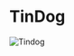 # TinDog 
![Tindog](https://lh3.googleusercontent.com/6UqoFpDU9F0tMDkbEF7zJle8dGjpeW2EkcvZNJuwdtEND68V0Imkxa2swBW0hrX4DC7kKsy41Uf3eKFy-6KnGVpw5sHsif5-z6WW24Wac1vtqx3mLGj3RlZsmOZdPtUiy3hUacYCJUXbTLKj1VF0fWhgODZXZyUOiJNwxZiYk85C7jNF73SLdkYz__HwUU6qLDueSAf0NSyTyU2Nu9ipaxjUhBGhyTlKQu2UT74pbHSQAaKbOmay14mwYBdenJrDBqu6ZSLs9UPSmctdCLtkzzkW1VcPSLP1LiCoFuWyA5rNiu-OKq6hLsB_RS6lJVNKVqlQ9s0wbf0iHHjmtJANreC7YbtPki7j10HowM2vG9eew9m2BTSQXR2vhLi57in01gR54JRYeatmIdChJ5sOZITNkLJWrs0WGPvPHXORvp389hUXVVJ1MtEOKFntcnKH852HIz2nFH5WGe5YUivr4-Ybfu56KgJ5M5ZUxWIb9bNpg8smo5IjYWkQvoI3cFjUT-yyPScSssNyCGjqQEL6CPHtS4l5Le6wzyTjdNuk7BAD4WHLYr1URsTJro62_LCwlsKBb-da13RRTqBwl_ElhdA7YlUAboKVM4LOHndHItOFxGYxdTahXSbdV0UHYVWOcbDAsaZugZafvD1mV3E3-A7_IiZ8AefoqG2uf3ge-5yGSQySHLG6ELoVZ5rFLQ=w1096-h625-no?authuser=0)
